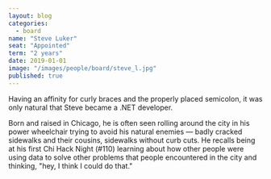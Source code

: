 ```yaml
---
layout: blog
categories: 
  - board
name: "Steve Luker"
seat: "Appointed"
term: "2 years"
date: 2019-01-01
image: "/images/people/board/steve_l.jpg"
published: true
---
```


Having an affinity for curly braces and the properly placed semicolon, it was only natural that Steve became a .NET developer.

Born and raised in Chicago, he is often seen rolling around the city in his power wheelchair trying to avoid his natural enemies — badly cracked sidewalks and their cousins, sidewalks without curb cuts. He recalls being at his first Chi Hack Night (#110) learning about how other people were using data to solve other problems that people encountered in the city and thinking, "hey, I think I could do that."